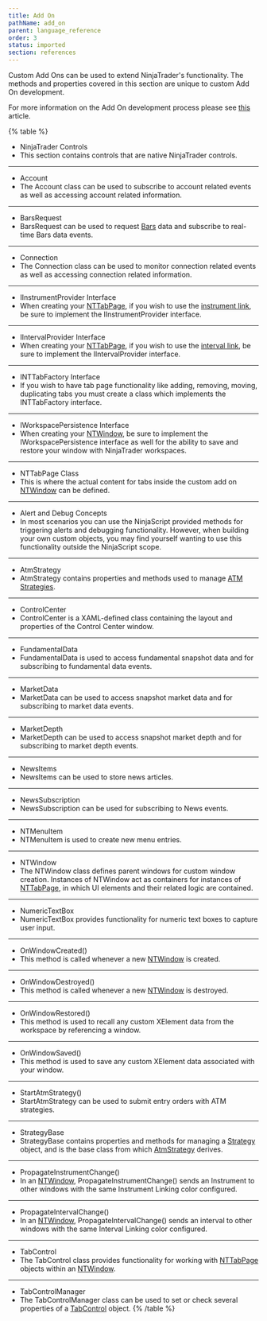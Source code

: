 ```yaml
---
title: Add On
pathName: add_on
parent: language_reference
order: 3
status: imported
section: references
---
```


Custom Add Ons can be used to extend NinjaTrader's functionality. The methods and properties covered in this section are unique to custom Add On development.

For more information on the Add On development process please see [this](developing_add_ons) article.

{% table %}

* NinjaTrader Controls
* This section contains controls that are native NinjaTrader controls.

---

* Account
* The Account class can be used to subscribe to account related events as well as accessing account related information.

---

* BarsRequest
* BarsRequest can be used to request [Bars](bars) data and subscribe to real-time Bars data events.

---

* Connection
* The Connection class can be used to monitor connection related events as well as accessing connection related information.

---

* IInstrumentProvider Interface
* When creating your [NTTabPage](nttabpage_class), if you wish to use the [instrument link](linking_windows), be sure to implement the IInstrumentProvider interface.

---

* IIntervalProvider Interface
* When creating your [NTTabPage](nttabpage_class), if you wish to use the [interval link](linking_windows), be sure to implement the IIntervalProvider interface.

---

* INTTabFactory Interface
* If you wish to have tab page functionality like adding, removing, moving, duplicating tabs you must create a class which implements the INTTabFactory interface.

---

* IWorkspacePersistence Interface
* When creating your [NTWindow](ntwindow), be sure to implement the IWorkspacePersistence interface as well for the ability to save and restore your window with NinjaTrader workspaces.

---

* NTTabPage Class
* This is where the actual content for tabs inside the custom add on [NTWindow](ntwindow) can be defined.

---

* Alert and Debug Concepts
* In most scenarios you can use the NinjaScript provided methods for triggering alerts and debugging functionality. However, when building your own custom objects, you may find yourself wanting to use this functionality outside the NinjaScript scope.

---

* AtmStrategy
* AtmStrategy contains properties and methods used to manage [ATM Strategies](advanced_trade_management_atm).

---

* ControlCenter
* ControlCenter is a XAML-defined class containing the layout and properties of the Control Center window.

---

* FundamentalData
* FundamentalData is used to access fundamental snapshot data and for subscribing to fundamental data events.

---

* MarketData
* MarketData can be used to access snapshot market data and for subscribing to market data events.

---

* MarketDepth
* MarketDepth can be used to access snapshot market depth and for subscribing to market depth events.

---

* NewsItems
* NewsItems can be used to store news articles.

---

* NewsSubscription
* NewsSubscription can be used for subscribing to News events.

---

* NTMenuItem
* NTMenuItem is used to create new menu entries.

---

* NTWindow
* The NTWindow class defines parent windows for custom window creation. Instances of NTWindow act as containers for instances of [NTTabPage](nttabpage_class), in which UI elements and their related logic are contained.

---

* NumericTextBox
* NumericTextBox provides functionality for numeric text boxes to capture user input.

---

* OnWindowCreated()
* This method is called whenever a new [NTWindow](ntwindow) is created.

---

* OnWindowDestroyed()
* This method is called whenever a new [NTWindow](ntwindow) is destroyed.

---

* OnWindowRestored()
* This method is used to recall any custom XElement data from the workspace by referencing a window.

---

* OnWindowSaved()
* This method is used to save any custom XElement data associated with your window.

---

* StartAtmStrategy()
* StartAtmStrategy can be used to submit entry orders with ATM strategies.

---

* StrategyBase
* StrategyBase contains properties and methods for managing a [Strategy](strategy) object, and is the base class from which [AtmStrategy](atmstrategy) derives.

---

* PropagateInstrumentChange()
* In an [NTWindow](ntwindow), PropagateInstrumentChange() sends an Instrument to other windows with the same Instrument Linking color configured.

---

* PropagateIntervalChange()
* In an [NTWindow](ntwindow), PropagateIntervalChange() sends an interval to other windows with the same Interval Linking color configured.

---

* TabControl
* The TabControl class provides functionality for working with [NTTabPage](nttabpage_class) objects within an [NTWindow](ntwindow).

---

* TabControlManager
* The TabControlManager class can be used to set or check several properties of a [TabControl](tabcontrol) object.
{% /table %}
